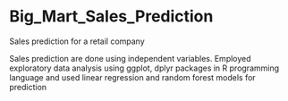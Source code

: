 # Big_Mart_Sales_Prediction
Sales prediction for a retail company

Sales prediction are done using independent variables. Employed exploratory data analysis using ggplot, dplyr packages in R programming language and used linear regression and random forest models for prediction
